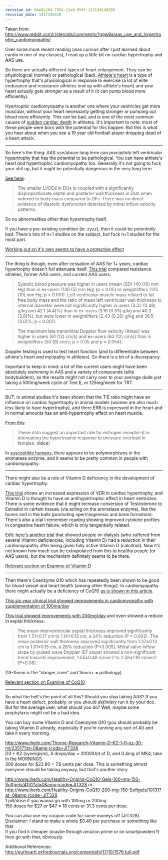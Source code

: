 ```yaml
---
revision_id: 64e9c204-7954-11e4-956f-12313d148106
revision_date: 1417436410
---
```


Taken from: http://www.reddit.com/r/steroids/comments/1ggw9a/aas_use_and_hypertrophic_cardiomyopathy/

Over some more recent reading (was curious after I just learned about cardio in one of my classes), I read up a little bit on cardiac hypertrophy and AAS use.

So there are actually different types of heart enlargement. They can be physiological (normal) or pathological (bad). [Athlete's heart](http://en.wikipedia.org/wiki/Athlete%27s_heart) is a type of hypertrophy that's physiological in response to exercise (a lot of elite endurance and resistance athletes end up with athlete's heart) and your heart actually gets *stronger* as a result of it (it can pump blood more efficiently).

Hyertrophic cardiomyopathy is another one where your ventricles get more muscular, without your heart necessarily getting stronger or pumping out blood more efficiently. This can be bad, and is one of the most common causes of [sudden cardiac death](http://en.wikipedia.org/wiki/Sudden_cardiac_death) in athletes. It's important to note: most of these people were *born* with the potential for this happen. But this is what you hear about when you see a 19 year old football player dropping dead of a heart attack.

----------------

So here's the thing: AAS use/abuse long term can *precipitate* left ventricular hypertrophy that has the potential to be pathological. You can have athlete's heart *and* hypertrophic cardiomyopathy too. Generally it's not going to fuck your shit up, but it *might* be potentially dangerous in the very long term.

[See here](http://journals.lww.com/cjsportsmed/Abstract/1997/04000/Left_Ventricular_Size_and_Function_in_Elite.3.aspx):

> The smaller LVDEd in DUs is coupled with a significantly disproportionate septal and posterior wall thickness in DUs when indexed to body mass compared to DFs. There was no direct evidence of diastolic dysfunction detected by mitral inflow velocity patterns.

So no abnormalities other than hypertrophy itself.

If you have a pre-existing condition (ie: zyzz), then it could be *potentially* bad. There's lots of n=1 studies on the subject, but fuck n=1 studies for the most part.

[Working out on it's own seems to have a protective effect](http://www.sciencedirect.com/science/article/pii/S0002914901015855)

-------------------------

The thing is though, even after cessation of AAS for 1+ years, cardiac hypertrophy doesn't full attenuate itself. [This trial](http://heart.bmj.com/content/90/5/496.short) compared resistance athletes, former AAS users, and current AAS users.

> Systolic blood pressure was higher in users (mean (SD) 140 (10) mm Hg) than in ex-users (130 (5) mm Hg) (p &lt; 0.05) or weightlifters (125 (10) mm Hg; p &lt; 0.001). Left ventricular muscle mass related to fat-free body mass and the ratio of mean left ventricular wall thickness to internal diameter were not significantly higher in users (3.32 (0.48) g/kg and 42.1 (4.4)%) than in ex-users (3.16 (0.53) g/kg and 40.3 (3.8)%), but were lower in weightlifters (2.43 (0.26) g/kg and 36.5 (4.0)%; p &lt; 0.001).

> The maximum late transmitral Doppler flow velocity (Amax) was higher in users (61 (12) cm/s) and ex-users (60 (12) cm/s) than in weightlifters (50 (9) cm/s; p &lt; 0.05 and p  =  0.054). 

Doppler testing is used to test heart function (and to differentiate between athlete's heart and myopathy in athletes). So there is a bit of a discrepancy. 

Important to keep in mind: a lot of the current users might have been absolutely *swimming* in AAS and a variety of compounds (elite bodybuilders), so the results might not carry over to your average dude just taking a 500mg/week cycle of Test E, or 125mg/week for TRT.

--------------------------------

BUT: in animal studies it's been shown that the T:E ratio might have an influence on cardiac hypertrophy in animal models (women are also much less likely to have hypertrophy), and there ERB is expressed in the heart and in normal amounts has an anti-hypertrophy effect on heart muscle.

[From this](http://ajpheart.physiology.org/content/288/2/H469.short):

> These data suggest an important role for estrogen receptor-β in attenuating the hypertrophic response to pressure overload in females. (**mice**)

In [susceptible humans](http://www.sciencedirect.com/science/article/pii/S0022282808004537), there appears to be polymorphisms in the aromatase enzyme, and it seems to be pretty common in people with cardiomyopathy.

----------------------

There might also be a role of Vitamin D deficiency in the development of cardiac hypertrophy.

[This trial](http://hyper.ahajournals.org/content/52/6/1106.short) shows an increased expression of VDR in cardiac hypertrophy, and Vitamin D is thought to have an antihypertrophic effect in heart ventricles. There is some evidence that it might increase conversion of Testosterone to Estradiol in certain tissues (via acting on the aromatase enzyme), like the bones and in the balls (promoting spermiogenesis and bone formation). There's also a trial I remember reading showing improved cytokine profiles in congestive heart failure, which is only tangentially related.

Edit: [here's another trial](http://www.karger.com/Article/FullText/88295) that showed people on dialysis (who suffered from several Vitamin deficiencies, including Vitamin D) had a reduction in their cardiomyopathy after being given fully active Vitamin D (calcitriol). Now it's not known how much can be extrapolated from this to healthy people (or AAS users), but the mechanism definitely seems to be there.

[Relevant section on Examine of Vitamin D](http://examine.com/supplements/Vitamin+D/#summary13)

------------------------------------------------------

Then there's Coenzyme Q10 which has repeatedly been shown to be good for blood vessel and heart health (among other things). In cardiomyopathy there might actually be a deficiency of CoQ10 [as is shown in this article](http://www.pnas.org/content/82/3/901.short).

[This six year clinical trial showed improvements in cardiomyopathy with supplementation of 100mg/day](http://www.ncbi.nlm.nih.gov/pubmed/2276895)

[This trial showed improvements with 200mg/day](http://www.sciencedirect.com/science/article/pii/S009829979700006X) and even showed a reduce in septal thickness:

> The mean interventricular septal thickness improved significantly from 1.51±0.17 cm to 1.14±0.13 cm, a 24% reduction (P &lt; 0.002). The mean posterior wall thickness improved significantly from 1.37±0.13 cm to 1.01±0.15 cm, a 26% reduction (P&lt;0.005). Mitral valve inflow slope by pulsed wave Doppler (EF slope) showed a non-significant trend towards improvement, 1.55±0.49 m/sec2 to 2.58±1.18 m/sec2 (P&lt;0.08). 

(13-15mm is the "danger zone" and 15mm+ = pathology)

[Relevant section on Examine of CoQ10](http://examine.com/supplements/Coenzyme+Q10/#summary5)

----------------------------------------------------

So what the hell's the point of all this? Should you stop taking AAS? If you have a heart defect, probably, or you should *definitely* run it by your doc. But for the average user, what should you do? Well, maybe some prophylaxis might not be a bad idea.

You can buy some Vitamin D and Coenzyme Q10 (you should probably be taking Vitamin D already, especially if you're running any sort of AI) and take it every morning.

http://www.iherb.com/Thorne-Research-Vitamin-D-K2-1-fl-oz-30-ml/23517?at=0&amp;rcode=JIT328   
D3 + K2 (synergism), 4 drops/day = 2000IU/d of D, and 0.4mg of MK4, take in the MORNINGS    
300 doses for $22.80 = 7.6 cents per dose. This is something almost everyone should be taking anyway, but that's another story.

http://www.iherb.com/Healthy-Origins-CoQ10-Gels-100-mg-150-Softgels/4131?at=0&amp;rcode=JIT328 or      
http://www.iherb.com/Healthy-Origins-CoQ10-200-mg-150-Softgels/10131?at=0&amp;rcode=JIT328    
1 pill/dose if you wanna go with 100mg or 200mg    
150 doses for $27 or $47 = 18 cents or 31.3 cents per dose.

You can also use my coupon code for some moneys off (JIT328).  
Disclaimer: I stand to make a whole $0.40 per purchase or something like that  
If you find it cheaper (maybe through amazon prime or on smartpowders?) then go with that, obviously.

Additional References:  
http://eurheartj.oxfordjournals.org/content/ehj/17/10/1576.full.pdf